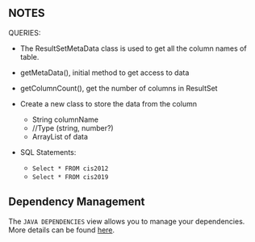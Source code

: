 ## NOTES

QUERIES:
 - The ResultSetMetaData class is used to get all the column names of table.
 - getMetaData(), initial method to get access to data
 - getColumnCount(), get the number of columns in ResultSet
 - Create a new class to store the data from the column
   - String columnName
   - //Type (string, number?)
   - ArrayList of data

 - SQL Statements:
   - `Select * FROM cis2012`
   - `Select * FROM cis2019`

## Dependency Management

The `JAVA DEPENDENCIES` view allows you to manage your dependencies. More details can be found [here](https://github.com/microsoft/vscode-java-pack/blob/master/release-notes/v0.9.0.md#work-with-jar-files-directly).
